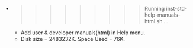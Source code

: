 * >>>>>>>>> Running inst-std-help-manuals-html.sh ...
  * Add user & developer manuals(html) in Help menu.
  * Disk size = 2483232K. Space Used = 76K.
